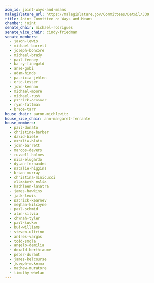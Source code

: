 ```yaml
---
aom_id: joint-ways-and-means
malegislature_url: https://malegislature.gov/Committees/Detail/J39
title: Joint Committee on Ways and Means
chamber: joint
senate_chair: michael-rodrigues
senate_vice_chair: cindy-friedman
senate_members:
  - jason-lewis
  - michael-barrett
  - joseph-boncore
  - michael-brady
  - paul-feeney
  - barry-finegold
  - anne-gobi
  - adam-hinds
  - patricia-jehlen
  - eric-lesser
  - john-keenan
  - michael-moore
  - michael-rush
  - patrick-oconnor
  - ryan-fattman
  - bruce-tarr
house_chair: aaron-michlewitz
house_vice_chair: ann-margaret-ferrante
house_members:
  - paul-donato
  - christine-barber
  - david-biele
  - natalie-blais
  - john-barrett
  - marcos-devers
  - russell-holmes
  - nika-elugardo
  - dylan-fernandes
  - natalie-higgins
  - brian-murray
  - christina-minicucci
  - elizabeth-malia
  - kathleen-lanatra
  - james-hawkins
  - jack-lewis
  - patrick-kearney
  - meghan-kilcoyne
  - paul-schmid
  - alan-silvia
  - chynah-tyler
  - paul-tucker
  - bud-williams
  - steven-ultrino
  - andres-vargas
  - todd-smola
  - angelo-demilia
  - donald-berthiaume
  - peter-durant
  - james-kelcourse
  - joseph-mckenna
  - mathew-muratore
  - timothy-whelan
---
```

